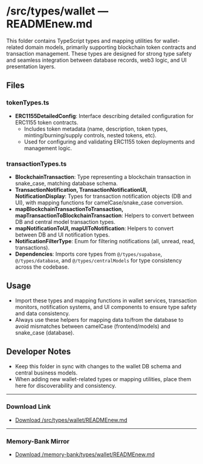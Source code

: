 # /src/types/wallet — READMEnew.md

This folder contains TypeScript types and mapping utilities for wallet-related domain models, primarily supporting blockchain token contracts and transaction management. These types are designed for strong type safety and seamless integration between database records, web3 logic, and UI presentation layers.

## Files

### tokenTypes.ts
- **ERC1155DetailedConfig**: Interface describing detailed configuration for ERC1155 token contracts.
  - Includes token metadata (name, description, token types, minting/burning/supply controls, nested tokens, etc).
  - Used for configuring and validating ERC1155 token deployments and management logic.

### transactionTypes.ts
- **BlockchainTransaction**: Type representing a blockchain transaction in snake_case, matching database schema.
- **TransactionNotification, TransactionNotificationUI, NotificationDisplay**: Types for transaction notification objects (DB and UI), with mapping functions for camelCase/snake_case conversion.
- **mapBlockchainTransactionToTransaction, mapTransactionToBlockchainTransaction**: Helpers to convert between DB and central model transaction types.
- **mapNotificationToUI, mapUIToNotification**: Helpers to convert between DB and UI notification types.
- **NotificationFilterType**: Enum for filtering notifications (all, unread, read, transactions).
- **Dependencies**: Imports core types from `@/types/supabase`, `@/types/database`, and `@/types/centralModels` for type consistency across the codebase.

## Usage
- Import these types and mapping functions in wallet services, transaction monitors, notification systems, and UI components to ensure type safety and data consistency.
- Always use these helpers for mapping data to/from the database to avoid mismatches between camelCase (frontend/models) and snake_case (database).

## Developer Notes
- Keep this folder in sync with changes to the wallet DB schema and central business models.
- When adding new wallet-related types or mapping utilities, place them here for discoverability and consistency.

---

### Download Link
- [Download /src/types/wallet/READMEnew.md](sandbox:/Users/neilbatchelor/Cursor/1/src/types/wallet/READMEnew.md)

---

### Memory-Bank Mirror
- [Download /memory-bank/types/wallet/READMEnew.md](sandbox:/Users/neilbatchelor/Cursor/1/memory-bank/types/wallet/READMEnew.md)
